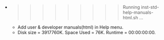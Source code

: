 * >>>>>>>>> Running inst-std-help-manuals-html.sh ...
  * Add user & developer manuals(html) in Help menu.
  * Disk size = 3917760K. Space Used = 76K. Runtime = 00:00:00:00.
